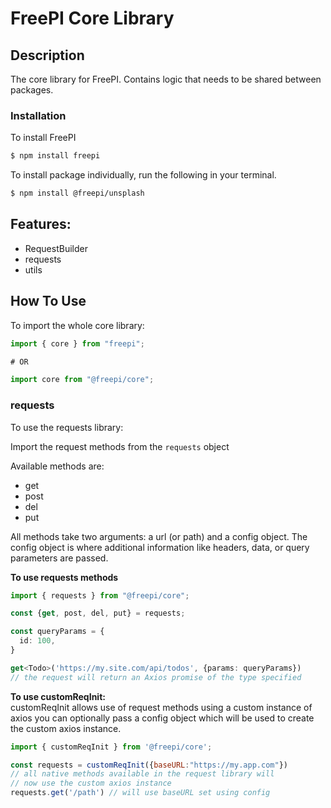 # FreePI Core Library

## Description

The core library for FreePI. Contains logic that needs to be shared between packages.

### Installation

To install FreePI

```bash
$ npm install freepi
```


To install package individually, run the following in your terminal.

```bash
$ npm install @freepi/unsplash
```

## Features: 

 - RequestBuilder
 - requests
 - utils


## How To Use

To import the whole core library:  

```javascript
import { core } from "freepi";

# OR

import core from "@freepi/core";

```

### requests 

To use the requests library: 

Import the request methods from the `requests` object  

Available methods are:  
- get
- post
- del
- put

All methods take two arguments: a url (or path) and a config object. The config object is where additional information like headers, data, or query parameters are passed.

**To use requests methods**
```typescript
import { requests } from "@freepi/core";

const {get, post, del, put} = requests;

const queryParams = {
  id: 100,
}

get<Todo>('https://my.site.com/api/todos', {params: queryParams}) 
// the request will return an Axios promise of the type specified

```

**To use customReqInit:**  
customReqInit allows use of request methods using a custom instance of axios
you can optionally pass a config object which will be used to create the custom axios instance. 
```javascript
import { customReqInit } from '@freepi/core';

const requests = customReqInit({baseURL:"https://my.app.com"})
// all native methods available in the request library will 
// now use the custom axios instance
requests.get('/path') // will use baseURL set using config


```



